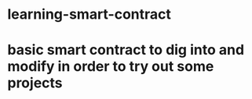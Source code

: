 # learning-smart-contract

# basic smart contract to dig into and modify in order to try out some projects
